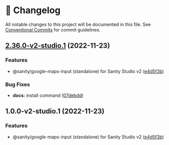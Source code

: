 <!-- markdownlint-disable --><!-- textlint-disable -->

# 📓 Changelog

All notable changes to this project will be documented in this file. See
[Conventional Commits](https://conventionalcommits.org) for commit guidelines.

## [2.36.0-v2-studio.1](https://github.com/sanity-io/google-maps-input/compare/v2.35.2...v2.36.0-v2-studio.1) (2022-11-23)

### Features

- @sanity/google-maps-input (standalone) for Sanity Studio v2 ([e4d5f3b](https://github.com/sanity-io/google-maps-input/commit/e4d5f3b99cf2eb6bcca58df67a57a1c258a53092))

### Bug Fixes

- **docs:** install command ([07debdd](https://github.com/sanity-io/google-maps-input/commit/07debddcda74d27ad29a0f39738f7fd05b2d7c3f))

## 1.0.0-v2-studio.1 (2022-11-23)

### Features

- @sanity/google-maps-input (standalone) for Sanity Studio v2 ([e4d5f3b](https://github.com/sanity-io/google-maps-input/commit/e4d5f3b99cf2eb6bcca58df67a57a1c258a53092))
